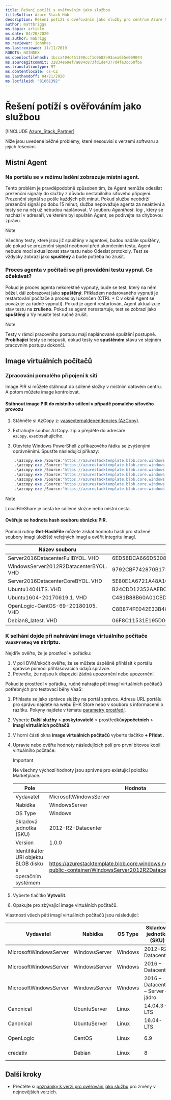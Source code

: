 ```yaml
---
title: Řešení potíží s ověřováním jako službou
titleSuffix: Azure Stack Hub
description: Řešení potíží s ověřováním jako služby pro centrum Azure Stack.
author: mattbriggs
ms.topic: article
ms.date: 04/20/2020
ms.author: mabrigg
ms.reviewer: johnhas
ms.lastreviewed: 11/11/2019
ROBOTS: NOINDEX
ms.openlocfilehash: 1bcca404c451190ccf1d0b82e93aea655e069044
ms.sourcegitcommit: 32834e69ef7a804c873fd1de4377d4fa3cc60fb6
ms.translationtype: MT
ms.contentlocale: cs-CZ
ms.lasthandoff: 04/21/2020
ms.locfileid: "81661392"
---
```

# <a name="troubleshoot-validation-as-a-service"></a>Řešení potíží s ověřováním jako službou

[!INCLUDE [Azure_Stack_Partner](./includes/azure-stack-partner-appliesto.md)]

Níže jsou uvedené běžné problémy, které nesouvisí s verzemi softwaru a jejich řešeními.

## <a name="local-agent"></a>Místní Agent

### <a name="the-portal-shows-local-agent-in-debug-mode"></a>Na portálu se v režimu ladění zobrazuje místní agent.

Tento problém je pravděpodobně způsoben tím, že Agent nemůže odesílat prezenční signály do služby z důvodu nestabilního síťového připojení. Prezenční signál se pošle každých pět minut. Pokud služba neobdrží prezenční signál po dobu 15 minut, služba nepovažuje agenta za neaktivní a testy se na něj už nebudou naplánovat. V souboru *Agenthost. log* , který se nachází v adresáři, ve kterém byl spuštěn Agent, se podívejte na chybovou zprávu.

> [!Note]
> Všechny testy, které jsou již spuštěny v agentovi, budou nadále spuštěny, ale pokud se prezenční signál neobnoví před ukončením testu, Agent nebude moci aktualizovat stav testu nebo Odeslat protokoly. Test se vždycky zobrazí jako **spuštěný** a bude potřeba ho zrušit.

### <a name="agent-process-on-machine-was-shut-down-while-executing-test-what-to-expect"></a>Proces agenta v počítači se při provádění testu vypnul. Co očekávat?

Pokud je proces agenta nekorektně vypnutý, bude se test, který na něm běžel, dál zobrazovat jako **spuštěný**. Příkladem nedarovaného vypnutí je restartování počítače a proces byl ukončen (CTRL + C v okně Agent se považuje za řádné vypnutí). Pokud je agent restartován, Agent aktualizuje stav testu na **zrušeno**. Pokud se agent nerestartuje, test se zobrazí jako **spuštěný** a Vy musíte test ručně zrušit.

> [!Note]
> Testy v rámci pracovního postupu mají naplánované spuštění postupně. **Probíhající** testy se nespustí, dokud testy ve **spuštěném** stavu ve stejném pracovním postupu dokončí.

## <a name="vm-images"></a>Image virtuálních počítačů

### <a name="handle-slow-network-connectivity"></a>Zpracování pomalého připojení k síti

Image PIR si můžete stáhnout do sdílené složky v místním datovém centru. A potom můžete image kontrolovat.

<!-- This is from the appendix to the Deploy local agent topic. -->

#### <a name="download-pir-image-to-local-share-in-case-of-slow-network-traffic"></a>Stáhnout image PIR do místního sdílení v případě pomalého síťového provozu

1. Stáhněte si AzCopy z: [vaasexternaldependencies (AzCopy)](https://vaasexternaldependencies.blob.core.windows.net/prereqcomponents/AzCopy.zip).

2. Extrahujte soubor AzCopy. zip a přejděte do adresáře `AzCopy.exe`obsahujícího.

3. Otevřete Windows PowerShell z příkazového řádku se zvýšenými oprávněními. Spusťte následující příkazy:

```powershell  
    .\azcopy.exe /Source:'https://azurestacktemplate.blob.core.windows.net/azurestacktemplate-public-container' /Dest:'<LocalFileShare>' /Pattern:'Server2016DatacenterFullBYOL.vhd' /NC:12 /V:azcopylog.log /Y
    .\azcopy.exe /Source:'https://azurestacktemplate.blob.core.windows.net/azurestacktemplate-public-container' /Dest:'<LocalFileShare>' /Pattern:'Server2016DatacenterCoreBYOL.vhd' /NC:12 /V:azcopylog.log /Y
    .\azcopy.exe /Source:'https://azurestacktemplate.blob.core.windows.net/azurestacktemplate-public-container' /Dest:'<LocalFileShare>' /Pattern:'WindowsServer2012R2DatacenterBYOL.vhd' /NC:12 /V:azcopylog.log /Y
    .\azcopy.exe /Source:'https://azurestacktemplate.blob.core.windows.net/azurestacktemplate-public-container' /Dest:'<LocalFileShare>' /Pattern:'Ubuntu1404LTS.vhd' /NC:12 /V:azcopylog.log /Y
    .\azcopy.exe /Source:'https://azurestacktemplate.blob.core.windows.net/azurestacktemplate-public-container' /Dest:'<LocalFileShare>' /Pattern:'Ubuntu1604-20170619.1.vhd' /NC:12 /V:azcopylog.log /Y
    .\azcopy.exe /Source:'https://azurestacktemplate.blob.core.windows.net/azurestacktemplate-public-container' /Dest:'<LocalFileShare>' /Pattern:'OpenLogic-CentOS-69-20180105.vhd' /NC:12 /V:azcopylog.log /Y
    .\azcopy.exe /Source:'https://azurestacktemplate.blob.core.windows.net/azurestacktemplate-public-container' /Dest:'<LocalFileShare>' /Pattern:'Debian8_latest.vhd' /NC:12 /V:azcopylog.log /Y
```

> [!Note]  
> LocalFileShare je cesta ke sdílené složce nebo místní cesta.

#### <a name="verifying-pir-image-file-hash-value"></a>Ověřuje se hodnota hash souboru obrázku PIR.

Pomocí rutiny **Get-HashFile** můžete získat hodnotu hash pro stažené soubory imagí úložiště veřejných imagí a ověřit integritu imagí.

| Název souboru | SHA256 |
|---------------------------------------|------------------------------------------------------------------|
| Server2016DatacenterFullBYOL. VHD | 6ED58DCA666D530811A1EA563BA509BF9C29182B902D18FCA03C7E0868F733E9 |
| WindowsServer2012R2DatacenterBYOL. VHD | 9792CBF742870B1730B9B16EA814C683A8415EFD7601DDB6D5A76D0964767028 |
| Server2016DatacenterCoreBYOL. VHD | 5E80E1A6721A48A10655E6154C1B90E320DF5558487D6A0D7BFC7DCD32C4D9A5 |
| Ubuntu1404LTS. VHD | B24CDD12352AAEBC612A4558AB9E80F031A2190E46DCB459AF736072742E20E0 |
| Ubuntu1604-20170619.1. VHD | C481B88B60A01CBD5119A3F56632A2203EE5795678D3F3B9B764FFCA885E26CB |
| OpenLogic-CentOS-69-20180105. VHD | C8B874FE042E33B488110D9311AF1A5C7DC3B08E6796610BF18FDD6728C7913C |
| Debian8_latest. VHD | 06F8C11531E195D0C90FC01DFF5DC396BB1DD73A54F8252291ED366CACD996C1 |

### <a name="failure-happens-when-uploading-vm-image-in-the-vaasprereq-script"></a>K selhání dojde při nahrávání image virtuálního počítače `VaaSPreReq` ve skriptu.

Nejdřív ověřte, že je prostředí v pořádku:

1. V poli DVM/skočit ověřte, že se můžete úspěšně přihlásit k portálu správce pomocí přihlašovacích údajů správce.
1. Potvrďte, že nejsou k dispozici žádná upozornění nebo upozornění.

Pokud je prostředí v pořádku, ručně nahrajte pět imagí virtuálních počítačů potřebných pro testovací běhy VaaS:

1. Přihlaste se jako správce služby na portál správce. Adresu URL portálu pro správu najdete na webu EHK Store nebo v souboru s informacemi o razítku. Pokyny najdete v tématu [parametry prostředí](azure-stack-vaas-parameters.md#environment-parameters).
1. Vyberte **Další služby** > **poskytovatelé** > prostředků**výpočetních** > **imagí virtuálních počítačů**.
1. V horní části okna **image virtuálních počítačů** vyberte tlačítko **+ Přidat** .
1. Upravte nebo ověřte hodnoty následujících polí pro první bitovou kopii virtuálního počítače:
    > [!IMPORTANT]
    > Ne všechny výchozí hodnoty jsou správné pro existující položku Marketplace.

    | Pole  | Hodnota  |
    |---------|---------|
    | Vydavatel | MicrosoftWindowsServer |
    | Nabídka | WindowsServer |
    | OS Type | Windows |
    | Skladová jednotka (SKU) | 2012-R2-Datacenter |
    | Version | 1.0.0 |
    | Identifikátor URI objektu BLOB disku s operačním systémem | https://azurestacktemplate.blob.core.windows.net/azurestacktemplate-public-container/WindowsServer2012R2DatacenterBYOL.vhd |

1. Vyberte tlačítko **Vytvořit**.
1. Opakujte pro zbývající image virtuálních počítačů.

Vlastnosti všech pěti imagí virtuálních počítačů jsou následující:

| Vydavatel  | Nabídka  | OS Type | Skladová jednotka (SKU) | Version | Identifikátor URI objektu BLOB disku s operačním systémem |
|---------|---------|---------|---------|---------|---------|
| MicrosoftWindowsServer| WindowsServer | Windows | 2012-R2-Datacenter | 1.0.0 | https://azurestacktemplate.blob.core.windows.net/azurestacktemplate-public-container/WindowsServer2012R2DatacenterBYOL.vhd |
| MicrosoftWindowsServer | WindowsServer | Windows | 2016 – Datacenter | 1.0.0 | https://azurestacktemplate.blob.core.windows.net/azurestacktemplate-public-container/Server2016DatacenterFullBYOL.vhd |
| MicrosoftWindowsServer | WindowsServer | Windows | 2016 – Datacenter – Server – jádro | 1.0.0 | https://azurestacktemplate.blob.core.windows.net/azurestacktemplate-public-container/Server2016DatacenterCoreBYOL.vhd |
| Canonical | UbuntuServer | Linux | 14.04.3 – LTS | 1.0.0 | https://azurestacktemplate.blob.core.windows.net/azurestacktemplate-public-container/Ubuntu1404LTS.vhd |
| Canonical | UbuntuServer | Linux | 16.04-LTS | 16.04.20170811 | https://azurestacktemplate.blob.core.windows.net/azurestacktemplate-public-container/Ubuntu1604-20170619.1.vhd |
| OpenLogic | CentOS | Linux | 6.9 | 1.0.0 | https://azurestacktemplate.blob.core.windows.net/azurestacktemplate-public-container/OpenLogic-CentOS-69-20180105.vhd |
| credativ | Debian | Linux | 8 | 1.0.0 | https://azurestacktemplate.blob.core.windows.net/azurestacktemplate-public-container/Debian8_latest.vhd |

## <a name="next-steps"></a>Další kroky

- Přečtěte si [poznámky k verzi pro ověřování jako službu](azure-stack-vaas-release-notes.md) pro změny v nejnovějších verzích.